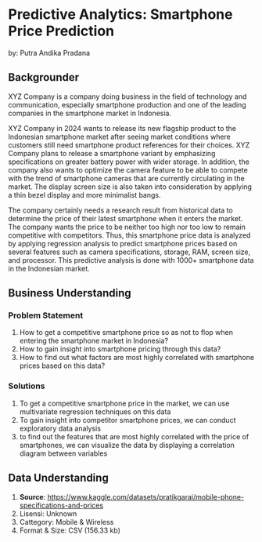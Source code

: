 # Predictive Analytics: Smartphone Price Prediction
by: Putra Andika Pradana

## Backgrounder
XYZ Company is a company doing business in the field of technology and communication, especially smartphone production and one of the leading companies in the smartphone market in Indonesia. 

XYZ Company in 2024 wants to release its new flagship product to the Indonesian smartphone market after seeing market conditions where customers still need smartphone product references for their choices. XYZ Company plans to release a smartphone variant by emphasizing specifications on greater battery power with wider storage. In addition, the company also wants to optimize the camera feature to be able to compete with the trend of smartphone cameras that are currently circulating in the market. The display screen size is also taken into consideration by applying a thin bezel display and more minimalist bangs. 

The company certainly needs a research result from historical data to determine the price of their latest smartphone when it enters the market. The company wants the price to be neither too high nor too low to remain competitive with competitors. Thus, this smartphone price data is analyzed by applying regression analysis to predict smartphone prices based on several features such as camera specifications, storage, RAM, screen size, and processor. This predictive analysis is done with 1000+ smartphone data in the Indonesian market. 

## Business Understanding
### Problem Statement
1. How to get a competitive smartphone price so as not to flop when entering the smartphone market in Indonesia?
2. How to gain insight into smartphone pricing through this data?
3. How to find out what factors are most highly correlated with smartphone prices based on this data?

### Solutions
1. To get a competitive smartphone price in the market, we can use multivariate regression techniques on this data
2. To gain insight into competitor smartphone prices, we can conduct exploratory data analysis
3. to find out the features that are most highly correlated with the price of smartphones, we can visualize the data by displaying a correlation diagram between variables

## Data Understanding
1. **Source**: https://www.kaggle.com/datasets/pratikgarai/mobile-phone-specifications-and-prices
2. Lisensi: Unknown
3. Cattegory: Mobile & Wireless
4. Format & Size: CSV (156.33 kb)

